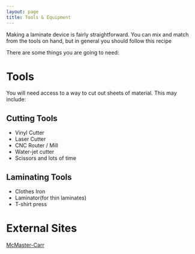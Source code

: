 ```yaml
---
layout: page
title: Tools & Equipment
---
```

Making a laminate device is fairly straightforward.  You can mix and match from the tools on hand, but in general you should follow this recipe

There are some things you are going to need:

Tools
=====

You will need access to a way to cut out sheets of material.  This may include:

Cutting Tools
-------------
- Vinyl Cutter
- Laser Cutter
- CNC Router / Mill
- Water-jet cutter
- Scissors and lots of time

Laminating Tools
----------------

- Clothes Iron
- Laminator(for thin laminates)
- T-shirt press
  
External Sites
==============

[McMaster-Carr](http://www.mcmaster.com)